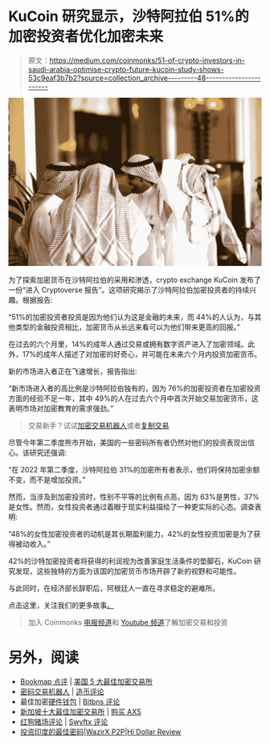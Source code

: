 # KuCoin 研究显示，沙特阿拉伯 51%的加密投资者优化加密未来

> 原文：<https://medium.com/coinmonks/51-of-crypto-investors-in-saudi-arabia-optimise-crypto-future-kucoin-study-shows-53c9eaf3b7b2?source=collection_archive---------48----------------------->

![](img/61993dc278da84275c6236c4d80c37c3.png)

为了探索加密货币在沙特阿拉伯的采用和渗透，crypto exchange KuCoin 发布了一份“进入 Cryptoverse 报告”。这项研究揭示了沙特阿拉伯加密投资者的持续兴趣。根据报告:

“51%的加密投资者投资是因为他们认为这是金融的未来，而 44%的人认为，与其他类型的金融投资相比，加密货币从长远来看可以为他们带来更高的回报。”

在过去的六个月里，14%的成年人通过交易或拥有数字资产进入了加密领域。此外，17%的成年人描述了对加密的好奇心，并可能在未来六个月内投资加密货币。

新的市场进入者正在飞速增长，报告指出:

“新市场进入者的高比例是沙特阿拉伯独有的，因为 76%的加密投资者在加密投资方面的经验不足一年，其中 49%的人在过去六个月中首次开始交易加密货币，这表明市场对加密教育的需求强劲。”

> 交易新手？试试[加密交易机器人](/coinmonks/crypto-trading-bot-c2ffce8acb2a)或者[复制交易](/coinmonks/top-10-crypto-copy-trading-platforms-for-beginners-d0c37c7d698c)

尽管今年第二季度熊市开始，美国的一些密码所有者仍然对他们的投资表现出信心。该研究还强调:

“在 2022 年第二季度，沙特阿拉伯 31%的加密所有者表示，他们将保持加密余额不变，而不是增加投资。”

然而，当涉及到加密投资时，性别不平等的比例有点高，因为 63%是男性，37%是女性。然而，女性投资者通过着眼于现实利益描绘了一种更实际的心态。调查表明:

“48%的女性加密投资者的动机是其长期盈利能力，42%的女性投资加密是为了获得被动收入。”

42%的沙特加密投资者将获得的利润视为改善家庭生活条件的垫脚石，KuCoin 研究发现，这些独特的方面为该国的加密货币市场开辟了新的视野和可能性。

与此同时，在经济部长辞职后，阿根廷人一直在寻求稳定的避难所。

点击这里，关注我们的更多故事[。](http://t.me/etellworld)

> 加入 Coinmonks [电报频道](https://t.me/coincodecap)和 [Youtube 频道](https://www.youtube.com/c/coinmonks/videos)了解加密交易和投资

# 另外，阅读

*   [Bookmap 点评](https://coincodecap.com/bookmap-review-2021-best-trading-software) | [美国 5 大最佳加密交易所](https://coincodecap.com/crypto-exchange-usa)
*   [密码交易机器人](/coinmonks/crypto-trading-bot-c2ffce8acb2a) | [造币评论](https://coincodecap.com/coingate-review)
*   最佳加密[硬件钱包](/coinmonks/hardware-wallets-dfa1211730c6) | [Bitbns 评论](/coinmonks/bitbns-review-38256a07e161)
*   [新加坡十大最佳加密交易所](https://coincodecap.com/crypto-exchange-in-singapore) | [购买 AXS](https://coincodecap.com/buy-axs-token)
*   [红狗赌场评论](https://coincodecap.com/red-dog-casino-review) | [Swyftx 评论](https://coincodecap.com/swyftx-review)
*   [投资印度的最佳密码](https://coincodecap.com/best-crypto-to-invest-in-india-in-2021)|[WazirX P2P](https://coincodecap.com/wazirx-p2p)|[Hi Dollar Review](https://coincodecap.com/hi-dollar-review)